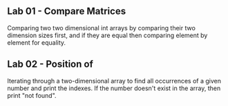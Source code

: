Lab 01 - Compare Matrices
-

Comparing two two dimensional int arrays by comparing their two dimension sizes first, and if they are equal then
comparing element by element for equality. 

Lab 02 - Position of
-

Iterating through a two-dimensional array to find all occurrences of a given number and print the indexes. If the number
doesn't exist in the array, then print "not found".